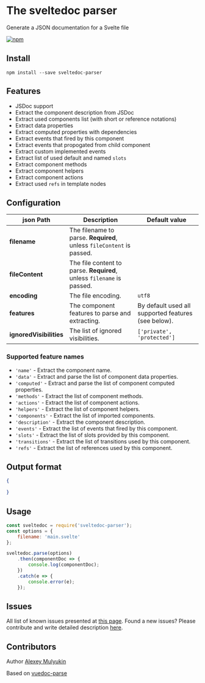 # The sveltedoc parser

Generate a JSON documentation for a Svelte file

[![npm](https://img.shields.io/npm/v/sveltedoc-parser.svg)](https://www.npmjs.com/package/sveltedoc-parser)

## Install

```shell
npm install --save sveltedoc-parser
```

## Features

- JSDoc support
- Extract the component description from JSDoc
- Extract used components list (with short or reference notations)
- Extract data properties
- Extract computed properties with dependencies
- Extract events that fired by this component
- Extract events that propogated from child component
- Extract custom implemented events
- Extract list of used default and named `slots`
- Extract component methods
- Extract component helpers
- Extract component actions
- Extract used `refs` in template nodes

## Configuration

| json Path | Description | Default value |
|---------|-----------|---------------|
| **filename** | The filename to parse. **Required**, unless `fileContent` is passed. | |
| **fileContent** | The file content to parse. **Required**, unless `filename` is passed. | |
| **encoding** | The file encoding. | `utf8` |
| **features** | The component features to parse and extracting. | By default used all supported features (see below). |
| **ignoredVisibilities** | The list of ignored visibilities. | `['private', 'protected']` |

### Supported feature names

- `'name'` - Extract the component name.
- `'data'` - Extract and parse the list of component data properties.
- `'computed'` - Extract and parse the list of component computed properties.
- `'methods'` - Extract the list of component methods.
- `'actions'` - Extract the list of component actions.
- `'helpers'` - Extract the list of component helpers.
- `'components'` - Extract the list of imported components.
- `'description'` - Extract the component description.
- `'events'` - Extract the list of events that fired by this component.
- `'slots'` - Extract the list of slots provided by this component.
- `'transitions'` - Extract the list of transitions used by this component.
- `'refs'` - Extract the list of references used by this component.

## Output format

```json
{
    
}
```

## Usage

```js
const sveltedoc = require('sveltedoc-parser');
const options = {
    filename: 'main.svelte'
};

sveltedoc.parse(options)
    .then(componentDoc => {
        console.log(componentDoc);
    })
    .catch(e => {
        console.error(e);
    });
```

## Issues

All list of known issues presented at [this page](https://github.com/alexprey/sveltedoc-parser/issues).
Found a new issues? Please contribute and write detailed description [here](https://github.com/alexprey/sveltedoc-parser/issues/new).

## Contributors

Author [Alexey Mulyukin](https://github.com/alexprey)

Based on [vuedoc-parse](https://gitlab.com/vuedoc/parser)

